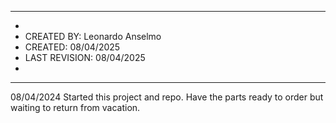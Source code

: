 ********************************************************
*	
*	CREATED BY: 	Leonardo Anselmo
*	CREATED: 	    08/04/2025
*	LAST REVISION:	08/04/2025 
*
********************************************************

08/04/2024
Started this project and repo. Have the parts ready to order but waiting to return from vacation.